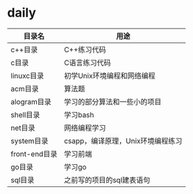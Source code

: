 # daily

|目录名 | 用途 |  
-|-
c++目录 |C++练习代码
c目录 |C语言练习代码
linuxc目录 | 初学Unix环境编程和网络编程
acm目录 | 算法题
alogram目录 | 学习的部分算法和一些小的项目
shell目录 | 学习bash
net目录|网络编程学习
system目录|csapp，编译原理，Unix环境编程练习
front-end目录|学习前端
go目录|学习go
sql目录|之前写的项目的sql建表语句
